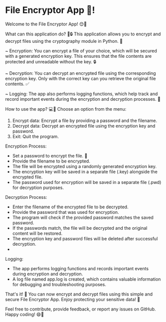 # File Encryptor App 💠!
Welcome to the File Encryptor App! 😊🔐

What can this application do? 📝🔒
This application allows you to encrypt and decrypt files using the cryptography module in Python. 🔑

~ Encryption: You can encrypt a file of your choice, which will be secured with a generated encryption key. This ensures that the file contents are protected and unreadable without the key. 🔒

~ Decryption: You can decrypt an encrypted file using the corresponding encryption key. Only with the correct key can you retrieve the original file contents. ✅

~ Logging: The app also performs logging functions, which help track and record important events during the encryption and decryption processes. 📝

How to use the app? 💻🔧
Choose an option from the menu:

1) Encrypt data: Encrypt a file by providing a password and the filename.
2) Decrypt data: Decrypt an encrypted file using the encryption key and password.
3) Exit: Quit the program.


Encryption Process:

- Set a password to encrypt the file. 🔑 
- Provide the filename to be encrypted. 
- The file will be encrypted using a randomly generated encryption key.
- The encryption key will be saved in a separate file (.key) alongside the encrypted file.
- The password used for encryption will be saved in a separate file (.pwd) for decryption purposes.

Decryption Process:

- Enter the filename of the encrypted file to be decrypted.
- Provide the password that was used for encryption.
- The program will check if the provided password matches the saved password.
- If the passwords match, the file will be decrypted and the original content will be restored.
- The encryption key and password files will be deleted after successful decryption.
- 
Logging:

- The app performs logging functions and records important events during encryption and decryption.
- A log file named app.log is created, which contains valuable information for debugging and troubleshooting purposes.


That's it! 🎉 You can now encrypt and decrypt files using this simple and secure File Encryptor App. Enjoy protecting your sensitive data! 🔐

Feel free to contribute, provide feedback, or report any issues on GitHub. Happy coding! 😄🐙
